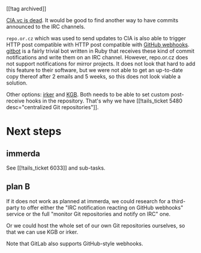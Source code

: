 [[!tag archived]]

[CIA.vc is
dead](http://shadowm.rewound.net/blog/archives/245-CIA.vc-is-dead.html). It
would be good to find another way to have commits announced to the IRC
channels.

`repo.or.cz` which was used to send updates to CIA is also able to trigger
HTTP post compatible with HTTP post compatible with [GitHub
webhooks](https://help.github.com/articles/post-receive-hooks).
[gitbot](https://github.com/thedjinn/gitbot) is a fairly trivial bot
written in Ruby that receives these kind of commit notifications and
write them on an IRC channel. However, repo.or.cz does not support
notifications for mirror projects. It does not look that hard to add
this feature to their software, but we were not able to get an
up-to-date copy thereof after 2 emails and 5 weeks, so this does not
look viable a solution.

Other options: [irker](http://www.catb.org/esr/irker/) and
[KGB](http://kgb.alioth.debian.org/). Both needs to be able to set custom
post-receive hooks in the repository. That's why we have
[[!tails_ticket 5480 desc="centralized Git repositories"]].

Next steps
==========

## immerda

See [[!tails_ticket 6033]] and sub-tasks.

## plan B

If it does not work as planned at immerda, we could research for
a third-party to offer either the "IRC notification reacting on GitHub
webhooks" service or the full "monitor Git repositories and notify on
IRC" one.

Or we could host the whole set of our own Git repositories ourselves,
so that we can use KGB or irker.

Note that GitLab also supports GitHub-style webhooks.
